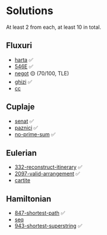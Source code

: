 # Solutions

At least 2 from each, at least 10 in total.

## Fluxuri

* [harta](https://www.infoarena.ro/problema/harta) ✅
* [546E](https://codeforces.com/problemset/problem/546/E) ✅
* [negot](https://infoarena.ro/problema/negot) 🟡 (70/100, TLE)
* [ghizi](https://infoarena.ro/problema/ghizi) ✅
* [cc](https://www.infoarena.ro/problema/cc)

## Cuplaje

* [senat](https://www.infoarena.ro/problema/senat) ✅
* [paznici](https://www.infoarena.ro/problema/paznici) ✅
* [no-prime-sum](https://csacademy.com/contest/archive/task/no-prime-sum/) ✅

## Eulerian

* [332-reconstruct-itinerary](https://leetcode.com/problems/reconstruct-itinerary/description/) ✅
* [2097-valid-arrangement](https://leetcode.com/problems/valid-arrangement-of-pairs/) ✅
* [cartite](https://www.infoarena.ro/problema/cartite)

## Hamiltonian

* [847-shortest-path](https://leetcode.com/problems/shortest-path-visiting-all-nodes/) ✅
* [seq](https://www.infoarena.ro/problema/seg)
* [943-shortest-superstring](https://leetcode.com/problems/find-the-shortest-superstring/) ✅
